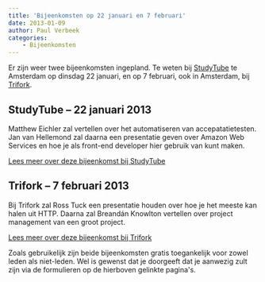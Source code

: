 ```yaml
---
title: 'Bijeenkomsten op 22 januari en 7 februari'
date: 2013-01-09
author: Paul Verbeek
categories:
    - Bijeenkomsten
---
```


Er zijn weer twee bijeenkomsten ingepland. Te weten bij [StudyTube](http://www.studytube.nl/) te Amsterdam op dinsdag 22 januari, en op 7 februari, ook in Amsterdam, bij [Trifork](http://www.trifork.nl).

## StudyTube – 22 januari 2013

Matthew Eichler zal vertellen over het automatiseren van accepatatietesten. Jan van Hellemond zal daarna een presentatie geven over Amazon Web Services en hoe je als front-end developer hier gebruik van kunt maken.

[Lees meer over deze bijeenkomst bij StudyTube](/bijeenkomsten/2013/studytube)

## Trifork – 7 februari 2013

Bij Trifork zal Ross Tuck een presentatie houden over hoe je het meeste kan halen uit HTTP. Daarna zal Breandán Knowlton vertellen over project management van een groot project.

[Lees meer over deze bijeenkomst bij Trifork](/bijeenkomsten/2013/trifork)

Zoals gebruikelijk zijn beide bijeenkomsten gratis toegankelijk voor zowel leden als niet-leden. Wel is gewenst dat je doorgeeft dat je aanwezig zult zijn via de formulieren op de hierboven gelinkte pagina's.
